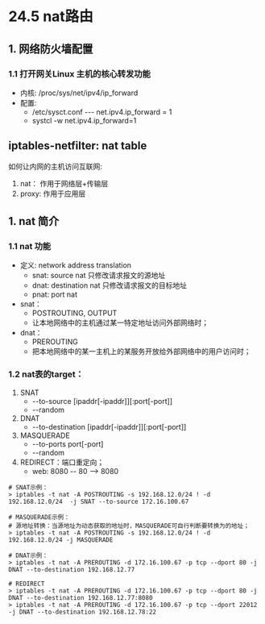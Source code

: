 # 24.5 nat路由

## 1. 网络防火墙配置
### 1.1 打开网关Linux 主机的核心转发功能
- 内核: /proc/sys/net/ipv4/ip_forward
- 配置:
    - /etc/sysct.conf  --- net.ipv4.ip_forward = 1
    - systcl -w net.ipv4.ip_forward=1


## iptables-netfilter: nat table
如何让内网的主机访问互联网:
1. nat： 作用于网络层+传输层
2. proxy: 作用于应用层

## 1. nat 简介
### 1.1 nat 功能
- 定义: network address translation
    - snat: source nat 只修改请求报文的源地址
    - dnat: destination nat 只修改请求报文的目标地址
    - pnat: port nat
- snat：
    - POSTROUTING, OUTPUT
    - 让本地网络中的主机通过某一特定地址访问外部网络时；
- dnat：
    - PREROUTING
    - 把本地网络中的某一主机上的某服务开放给外部网络中的用户访问时；

### 1.2 nat表的target：
1. SNAT
    - --to-source [ipaddr[-ipaddr]][:port[-port]]
    - --random
2. DNAT
    - --to-destination [ipaddr[-ipaddr]][:port[-port]]
3. MASQUERADE
    - --to-ports port[-port]
    - --random
4. REDIRECT：端口重定向；
    - web: 8080 -- 80 --> 8080

```
# SNAT示例：
> iptables -t nat -A POSTROUTING -s 192.168.12.0/24 ! -d 192.168.12.0/24  -j SNAT --to-source 172.16.100.67    

# MASQUERADE示例：
# 源地址转换：当源地址为动态获取的地址时，MASQUERADE可自行判断要转换为的地址；
> iptables -t nat -A POSTROUTING -s 192.168.12.0/24 ! -d 192.168.12.0/24 -j MASQUERADE

# DNAT示例：
> iptables -t nat -A PREROUTING -d 172.16.100.67 -p tcp --dport 80 -j DNAT --to-destination 192.168.12.77

# REDIRECT
> iptables -t nat -A PREROUTING -d 172.16.100.67 -p tcp --dport 80 -j DNAT --to-destination 192.168.12.77:8080
> iptables -t nat -A PREROUTING -d 172.16.100.67 -p tcp --dport 22012 -j DNAT --to-destination 192.168.12.78:22
```
